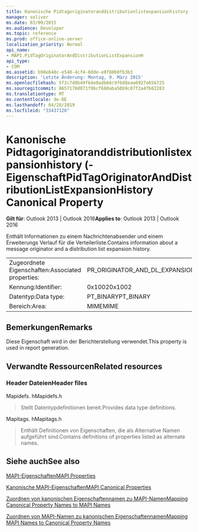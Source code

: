```yaml
---
title: Kanonische Pidtagoriginatoranddistributionlistexpansionhistory (-Eigenschaft
manager: soliver
ms.date: 03/09/2015
ms.audience: Developer
ms.topic: reference
ms.prod: office-online-server
localization_priority: Normal
api_name:
- MAPI.PidTagOriginatorAndDistributionListExpansionH
api_type:
- COM
ms.assetid: b98e648c-e540-4cf4-8dde-e8f88b0fb3b3
description: 'Letzte Änderung: Montag, 9. März 2015'
ms.openlocfilehash: 5f2c7d8b49f64e0adb66c9f6d8eae6927e656725
ms.sourcegitcommit: 8657170d071f9bcf680aba50b9c07f2a4fb82283
ms.translationtype: MT
ms.contentlocale: de-DE
ms.lasthandoff: 04/28/2019
ms.locfileid: "33437126"
---
```

# <a name="pidtagoriginatoranddistributionlistexpansionhistory-canonical-property"></a><span data-ttu-id="d0a0e-103">Kanonische Pidtagoriginatoranddistributionlistexpansionhistory (-Eigenschaft</span><span class="sxs-lookup"><span data-stu-id="d0a0e-103">PidTagOriginatorAndDistributionListExpansionHistory Canonical Property</span></span>

  
  
<span data-ttu-id="d0a0e-104">**Gilt für**: Outlook 2013 | Outlook 2016</span><span class="sxs-lookup"><span data-stu-id="d0a0e-104">**Applies to**: Outlook 2013 | Outlook 2016</span></span> 
  
<span data-ttu-id="d0a0e-105">Enthält Informationen zu einem Nachrichtenabsender und einem Erweiterungs Verlauf für die Verteilerliste.</span><span class="sxs-lookup"><span data-stu-id="d0a0e-105">Contains information about a message originator and a distribution list expansion history.</span></span>
  
|||
|:-----|:-----|
|<span data-ttu-id="d0a0e-106">Zugeordnete Eigenschaften:</span><span class="sxs-lookup"><span data-stu-id="d0a0e-106">Associated properties:</span></span>  <br/> |<span data-ttu-id="d0a0e-107">PR_ORIGINATOR_AND_DL_EXPANSION_HISTORY</span><span class="sxs-lookup"><span data-stu-id="d0a0e-107">PR_ORIGINATOR_AND_DL_EXPANSION_HISTORY</span></span>  <br/> |
|<span data-ttu-id="d0a0e-108">Kennung:</span><span class="sxs-lookup"><span data-stu-id="d0a0e-108">Identifier:</span></span>  <br/> |<span data-ttu-id="d0a0e-109">0x1002</span><span class="sxs-lookup"><span data-stu-id="d0a0e-109">0x1002</span></span>  <br/> |
|<span data-ttu-id="d0a0e-110">Datentyp:</span><span class="sxs-lookup"><span data-stu-id="d0a0e-110">Data type:</span></span>  <br/> |<span data-ttu-id="d0a0e-111">PT_BINARY</span><span class="sxs-lookup"><span data-stu-id="d0a0e-111">PT_BINARY</span></span>  <br/> |
|<span data-ttu-id="d0a0e-112">Bereich:</span><span class="sxs-lookup"><span data-stu-id="d0a0e-112">Area:</span></span>  <br/> |<span data-ttu-id="d0a0e-113">MIME</span><span class="sxs-lookup"><span data-stu-id="d0a0e-113">MIME</span></span>  <br/> |
   
## <a name="remarks"></a><span data-ttu-id="d0a0e-114">Bemerkungen</span><span class="sxs-lookup"><span data-stu-id="d0a0e-114">Remarks</span></span>

<span data-ttu-id="d0a0e-115">Diese Eigenschaft wird in der Berichterstellung verwendet.</span><span class="sxs-lookup"><span data-stu-id="d0a0e-115">This property is used in report generation.</span></span>
  
## <a name="related-resources"></a><span data-ttu-id="d0a0e-116">Verwandte Ressourcen</span><span class="sxs-lookup"><span data-stu-id="d0a0e-116">Related resources</span></span>

### <a name="header-files"></a><span data-ttu-id="d0a0e-117">Header Dateien</span><span class="sxs-lookup"><span data-stu-id="d0a0e-117">Header files</span></span>

<span data-ttu-id="d0a0e-118">Mapidefs. h</span><span class="sxs-lookup"><span data-stu-id="d0a0e-118">Mapidefs.h</span></span>
  
> <span data-ttu-id="d0a0e-119">Stellt Datentypdefinitionen bereit.</span><span class="sxs-lookup"><span data-stu-id="d0a0e-119">Provides data type definitions.</span></span>
    
<span data-ttu-id="d0a0e-120">Mapitags. h</span><span class="sxs-lookup"><span data-stu-id="d0a0e-120">Mapitags.h</span></span>
  
> <span data-ttu-id="d0a0e-121">Enthält Definitionen von Eigenschaften, die als Alternative Namen aufgeführt sind.</span><span class="sxs-lookup"><span data-stu-id="d0a0e-121">Contains definitions of properties listed as alternate names.</span></span>
    
## <a name="see-also"></a><span data-ttu-id="d0a0e-122">Siehe auch</span><span class="sxs-lookup"><span data-stu-id="d0a0e-122">See also</span></span>



[<span data-ttu-id="d0a0e-123">MAPI-Eigenschaften</span><span class="sxs-lookup"><span data-stu-id="d0a0e-123">MAPI Properties</span></span>](mapi-properties.md)
  
[<span data-ttu-id="d0a0e-124">Kanonische MAPI-Eigenschaften</span><span class="sxs-lookup"><span data-stu-id="d0a0e-124">MAPI Canonical Properties</span></span>](mapi-canonical-properties.md)
  
[<span data-ttu-id="d0a0e-125">Zuordnen von kanonischen Eigenschaftennamen zu MAPI-Namen</span><span class="sxs-lookup"><span data-stu-id="d0a0e-125">Mapping Canonical Property Names to MAPI Names</span></span>](mapping-canonical-property-names-to-mapi-names.md)
  
[<span data-ttu-id="d0a0e-126">Zuordnen von MAPI-Namen zu kanonischen Eigenschaftennamen</span><span class="sxs-lookup"><span data-stu-id="d0a0e-126">Mapping MAPI Names to Canonical Property Names</span></span>](mapping-mapi-names-to-canonical-property-names.md)

